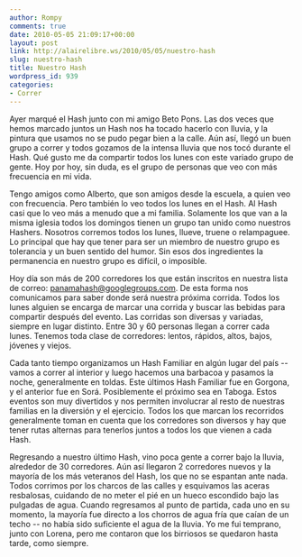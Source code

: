 ```yaml
---
author: Rompy
comments: true
date: 2010-05-05 21:09:17+00:00
layout: post
link: http://alairelibre.ws/2010/05/05/nuestro-hash
slug: nuestro-hash
title: Nuestro Hash
wordpress_id: 939
categories:
- Correr
---
```


Ayer marqué el Hash junto con mi amigo Beto Pons. Las dos veces que hemos marcado juntos un Hash nos ha tocado hacerlo con lluvia, y la pintura que usamos no se pudo pegar bien a la calle. Aún así, llegó un buen grupo a correr y todos gozamos de la intensa lluvia que nos tocó durante el Hash. Qué gusto me da compartir todos los lunes con este variado grupo de gente. Hoy por hoy, sin duda, es el grupo de personas que veo con más frecuencia en mi vida.

Tengo amigos como Alberto, que son amigos desde la escuela, a quien veo con frecuencia. Pero también lo veo todos los lunes en el Hash. Al Hash casi que lo veo más a menudo que a mi familia. Solamente los que van a la misma iglesia todos los domingos tienen un grupo tan unido como nuestros Hashers. Nosotros corremos todos los lunes, llueve, truene o relampaguee. Lo principal que hay que tener para ser un miembro de nuestro grupo es tolerancia y un buen sentido del humor. Sin esos dos ingredientes la permanencia en nuestro grupo es difícil, o imposible.

Hoy día son más de 200 corredores los que están inscritos en nuestra lista de correo: panamahash@googlegroups.com. De esta forma nos comunicamos para saber donde será nuestra próxima corrida. Todos los lunes alguien se encarga de marcar una corrida y buscar las bebidas para compartir después del evento. Las corridas son diversas y variadas, siempre en lugar distinto. Entre 30 y 60 personas llegan a correr cada lunes. Tenemos toda clase de corredores: lentos, rápidos, altos, bajos, jóvenes y viejos.

Cada tanto tiempo organizamos un Hash Familiar en algún lugar del país -- vamos a correr al interior y luego hacemos una barbacoa y pasamos la noche, generalmente en toldas. Este últimos Hash Familiar fue en Gorgona, y el anterior fue en Sorá. Posiblemente el próximo sea en Taboga. Estos eventos son muy divertidos y nos permiten involucrar al resto de nuestras familias en la diversión y el ejercicio. Todos los que marcan los recorridos generalmente toman en cuenta que los corredores son diversos y hay que tener rutas alternas para tenerlos juntos a todos los que vienen a cada Hash.

Regresando a nuestro último Hash, vino poca gente a correr bajo la lluvia, alrededor de 30 corredores. Aún así llegaron 2 corredores nuevos y la mayoría de los más veteranos del Hash, los que no se espantan ante nada. Todos corrimos por los charcos de las calles y esquivamos las aceras resbalosas, cuidando de no meter el pié en un hueco escondido bajo las pulgadas de agua. Cuando regresamos al punto de partida, cada uno en su momento, la mayoría fue directo a los chorros de agua fría que caían de un techo -- no había sido suficiente el agua de la lluvia. Yo me fui temprano, junto con Lorena, pero me contaron que los birriosos se quedaron hasta tarde, como siempre.
